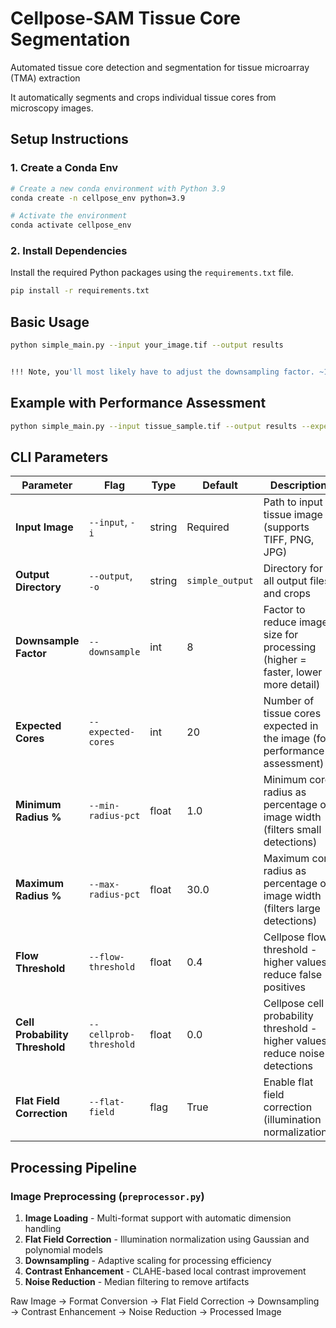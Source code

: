 # Cellpose-SAM Tissue Core Segmentation

Automated tissue core detection and segmentation for tissue microarray (TMA) extraction


It  automatically segments and crops individual tissue cores from microscopy images. 

## Setup Instructions


### 1. Create a Conda Env


```bash
# Create a new conda environment with Python 3.9
conda create -n cellpose_env python=3.9

# Activate the environment
conda activate cellpose_env
```

### 2. Install Dependencies

Install the required Python packages using the `requirements.txt` file.

```bash
pip install -r requirements.txt
```


## Basic Usage

```bash
python simple_main.py --input your_image.tif --output results


!!! Note, you'll most likely have to adjust the downsampling factor. ~16 works well for the thumbnail stain images, and the default works bettetr for the ~ 30k pixel image.

```

## Example with Performance Assessment

```bash
python simple_main.py --input tissue_sample.tif --output results --expected-cores 20
```

## CLI Parameters

| Parameter | Flag | Type | Default | Description | Recommended Value |
|-----------|------|------|---------|-------------|------------------|
| **Input Image** | `--input`, `-i` | string | Required | Path to input tissue image (supports TIFF, PNG, JPG) | `work/inputs/tissue_dapi_fullres.tif` |
| **Output Directory** | `--output`, `-o` | string | `simple_output` | Directory for all output files and crops | `results` |
| **Downsample Factor** | `--downsample` | int | 8 | Factor to reduce image size for processing (higher = faster, lower = more detail) | `64` |
| **Expected Cores** | `--expected-cores` | int | 20 | Number of tissue cores expected in the image (for performance assessment) | `20` |
| **Minimum Radius %** | `--min-radius-pct` | float | 1.0 | Minimum core radius as percentage of image width (filters small detections) | 1.0 |
| **Maximum Radius %** | `--max-radius-pct` | float | 30.0 | Maximum core radius as percentage of image width (filters large detections) | 30.0 |
| **Flow Threshold** | `--flow-threshold` | float | 0.4 | Cellpose flow threshold - higher values reduce false positives | `0.6` |
| **Cell Probability Threshold** | `--cellprob-threshold` | float | 0.0 | Cellpose cell probability threshold - higher values reduce noise detections | `0.3` |
| **Flat Field Correction** | `--flat-field` | flag | True | Enable flat field correction (illumination normalization).  | Default ON |


## Processing Pipeline

### Image Preprocessing (`preprocessor.py`)


1. **Image Loading** - Multi-format support with automatic dimension handling
2. **Flat Field Correction** - Illumination normalization using Gaussian and polynomial models
3. **Downsampling** - Adaptive scaling for processing efficiency
4. **Contrast Enhancement** - CLAHE-based local contrast improvement
5. **Noise Reduction** - Median filtering to remove artifacts

Raw Image → Format Conversion → Flat Field Correction → Downsampling → 
Contrast Enhancement → Noise Reduction → Processed Image

